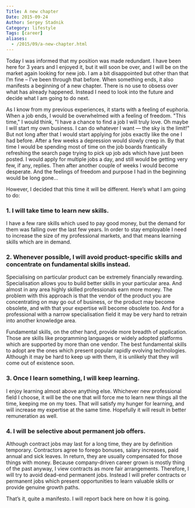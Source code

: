 ```yaml
---
Title: A new chapter
Date: 2015-09-24
Author: Sergey Stadnik
Category: lifestyle
Tags: [career]
aliases:
  - /2015/09/a-new-chapter.html
---
```


Today I was informed that my position was made redundant. I have been here for 3 years and I enjoyed it, but it will soon be over, and I will be on the market again looking for new job. I am a bit disappointed but other than that I’m fine – I’ve been through that before. When something ends, it also manifests a beginning of a new chapter. There is no use to obsess over what has already happened. Instead I need to look into the future and decide what I am going to do next.
<!-- more -->

As I know from my previous experiences, it starts with a feeling of euphoria. When a job ends, I would be overwhelmed with a feeling of freedom. "This time," I would think, "I have a chance to find a job I will truly love. Oh maybe I will start my own business. I can do whatever I want &mdash; the sky is the limit!" But not long after that I would start applying for jobs exactly like the one I had before. After a few weeks a depression would slowly creep in. By that time I would be spending most of time on the job boards frantically refreshing the search page trying to pick up job ads which have just been posted. I would apply for multiple jobs a day, and still would be getting very few, if any, replies. Then after another couple of weeks I would become desperate. And the feelings of freedom and purpose I had in the beginning would be long gone&hellip;

However, I decided that this time it will be different. Here’s what I am going to do:

### 1. I will take time to learn new skills.

I have a few rare skills which used to pay good money, but the demand for them was falling over the last few years. In order to stay employable I need to increase the size of my professional markets, and that means learning skills which are in demand.

### 2. Whenever possible, I will avoid product-specific skills and concentrate on fundamental skills instead.

Specialising on particular product can be extremely financially rewarding. Specialisation allows you to build better skills in your particular area. And almost in any area highly skilled professionals earn more money. The problem with this approach is that the vendor of the product you are concentrating on may go out of business, or the product may become obsolete, and with that your expertise will become obsolete too. And for a professional with a narrow specialisation field it may be very hard to retrain into another knowledge area.

Fundamental skills, on the other hand, provide more breadth of application. Those are skills like programming languages or widely adopted platforms which are supported by more than one vendor. The best fundamental skills to adopt are the ones which present popular rapidly evolving technologies. Although it may be hard to keep up with them, it is unlikely that they will come out of existence soon.

### 3. Once I learn something, I will keep learning.

I enjoy learning almost above anything else. Whichever new professional field I choose, it will be the one that will force me to learn new things all the time, keeping me on my toes. That will satisfy my hunger for learning, and will increase my expertise at the same time. Hopefully it will result in better remuneration as well.

### 4. I will be selective about permanent job offers.

Although contract jobs may last for a long time, they are by definition temporary. Contractors agree to forego bonuses, salary increases, paid annual and sick leaves. In return, they are usually compensated for those things with money. Because company-driven career grown is mostly thing of the past anyway, I view contracts as more fair arrangements. Therefore, I will try to avoid dead-end permanent jobs. Instead I will prefer contracts or permanent jobs which present opportunities to learn valuable skills or provide genuine growth paths.

That’s it, quite a manifesto. I will report back here on how it is going.
